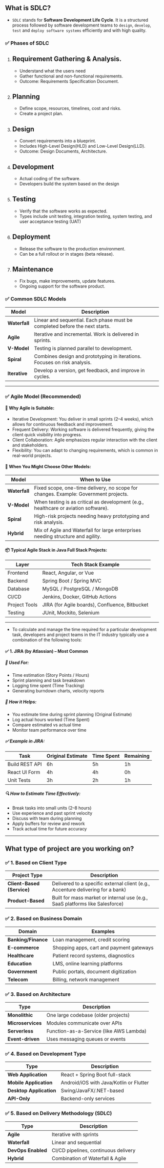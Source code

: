 
## What is SDLC?
- `SDLC` stands for **Software Development Life Cycle**. It is a structured process followed by software development teams to `design`, `develop`, `test` and `deploy software systems` efficiently and with high quality.

### ✅ Phases of SDLC
1. Requirement Gathering & Analysis.
   -
   - Understand what the users need
   - Gather functional and non-functional requirements.
   - Outcome: Requirements Specification Document.
  
2. Planning
   -
   - Define scope, resources, timelines, cost and risks.
   - Create a project plan.
  
3. Design
   -
   - Convert requirements into a blueprint.
   - Includes High-Level Design(HLD) and Low-Level Design(LLD).
   - Outcome: Design Documents, Architecture.
  
4. Development
   -
   - Actual coding of the software.
   - Developers build the system based on the design
  
5. Testing
   -
   - Verify that the software works as expected.
   - Types include unit testing, integration testing, system testing, and user acceptance testing (UAT)
  
6. Deployment
   -
   - Release the software to the production environment.
   - Can be a full rollout or in stages (beta release).
  
7. Maintenance
   -
   - Fix bugs, make improvements, update features.
   - Ongoing support for the software product.
  
### ✅ Common SDLC Models
| Model         | Description                                                                 |
| ------------- | --------------------------------------------------------------------------- |
| **Waterfall** | Linear and sequential. Each phase must be completed before the next starts. |
| **Agile**     | Iterative and incremental. Work is delivered in sprints.                    |
| **V-Model**   | Testing is planned parallel to development.                                 |
| **Spiral**    | Combines design and prototyping in iterations. Focuses on risk analysis.    |
| **Iterative** | Develop a version, get feedback, and improve in cycles.                     |

-------------------------------------------------------------------------------------------------------------------------
### ✅ Agile Model (Recommended)
#### 🚀 Why Agile is Suitable:
- Iterative Development: You deliver in small sprints (2–4 weeks), which allows for continuous feedback and improvement.
- Frequent Delivery: Working software is delivered frequently, giving the client quick visibility into progress.
- Client Collaboration: Agile emphasizes regular interaction with the client and stakeholders.
- Flexibility: You can adapt to changing requirements, which is common in real-world projects.


#### 📌 When You Might Choose Other Models:
| Model         | When to Use                                                                         |
| ------------- | ----------------------------------------------------------------------------------- |
| **Waterfall** | Fixed scope, one-time delivery, no scope for changes. Example: Government projects. |
| **V-Model**   | When testing is as critical as development (e.g., healthcare or aviation software). |
| **Spiral**    | High-risk projects needing heavy prototyping and risk analysis.                     |
| **Hybrid**    | Mix of Agile and Waterfall for large enterprises needing structure and agility.     |

#### 📦 Typical Agile Stack in Java Full Stack Projects:
| Layer         | Tech Stack Example                             |
| ------------- | ---------------------------------------------- |
| Frontend      | React, Angular, or Vue                         |
| Backend       | Spring Boot / Spring MVC                       |
| Database      | MySQL / PostgreSQL / MongoDB                   |
| CI/CD         | Jenkins, Docker, GitHub Actions                |
| Project Tools | JIRA (for Agile boards), Confluence, Bitbucket |
| Testing       | JUnit, Mockito, Selenium                       |

------------------------------------------------------------------------------------------------------------------
- To calculate and manage the time required for a particular development task, developers and project teams in the IT industry typically use a combination of the following tools:
#### ✅ 1. JIRA (by Atlassian) – Most Common
##### 🔧 Used For:
- Time estimation (Story Points / Hours)
- Sprint planning and task breakdown
- Logging time spent (Time Tracking)
- Generating burndown charts, velocity reports

##### 📌 How it Helps:
- You estimate time during sprint planning (Original Estimate)
- Log actual hours worked (Time Spent)
- Compare estimated vs actual time
- Monitor team performance over time

##### ✅ Example in JIRA:
| Task           | Original Estimate | Time Spent | Remaining |
| -------------- | ----------------- | ---------- | --------- |
| Build REST API | 6h                | 5h         | 1h        |
| React UI Form  | 4h                | 4h         | 0h        |
| Unit Tests     | 3h                | 2h         | 1h        |

##### 🔍 How to Estimate Time Effectively:
- Break tasks into small units (2–8 hours)
- Use experience and past sprint velocity
- Discuss with team during planning
- Apply buffers for review and rework
- Track actual time for future accuracy

---------------------------------------------------------------------------------------
## What type of project are you working on?
### ✅ 1. Based on Client Type
| Project Type               | Description                                                                     |
| -------------------------- | ------------------------------------------------------------------------------- |
| **Client-Based (Service)** | Delivered to a specific external client (e.g., Accenture delivering for a bank) |
| **Product-Based**          | Built for mass market or internal use (e.g., SaaS platforms like Salesforce)    |

### ✅ 2. Based on Business Domain
| Domain              | Examples                                 |
| ------------------- | ---------------------------------------- |
| **Banking/Finance** | Loan management, credit scoring          |
| **E-commerce**      | Shopping apps, cart and payment gateways |
| **Healthcare**      | Patient record systems, diagnostics      |
| **Education**       | LMS, online learning platforms           |
| **Government**      | Public portals, document digitization    |
| **Telecom**         | Billing, network management              |

### ✅ 3. Based on Architecture
| Type              | Description                             |
| ----------------- | --------------------------------------- |
| **Monolithic**    | One large codebase (older projects)     |
| **Microservices** | Modules communicate over APIs           |
| **Serverless**    | Function-as-a-Service (like AWS Lambda) |
| **Event-driven**  | Uses messaging queues or events         |

### ✅ 4. Based on Development Type
| Type                    | Description                             |
| ----------------------- | --------------------------------------- |
| **Web Application**     | React + Spring Boot full-stack          |
| **Mobile Application**  | Android/iOS with Java/Kotlin or Flutter |
| **Desktop Application** | Swing/JavaFX/.NET-based                 |
| **API-Only**            | Backend-only services                   |

### ✅ 5. Based on Delivery Methodology (SDLC)
| Type               | Description                          |
| ------------------ | ------------------------------------ |
| **Agile**          | Iterative with sprints               |
| **Waterfall**      | Linear and sequential                |
| **DevOps Enabled** | CI/CD pipelines, continuous delivery |
| **Hybrid**         | Combination of Waterfall & Agile     |
